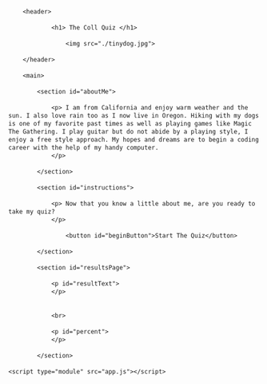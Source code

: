 <!DOCTYPE html>
<html lang="en">

<head>
    <meta charset="UTF-8">
    <meta name="viewport" content="width=device-width, initial-scale=1.0">
    <meta http-equiv="X-UA-Compatible" content="ie=edge">
    <link rel="stylesheet" href="style.css">
    <title>Document</title>
</head>

<body>

        <header>
        
                <h1> The Coll Quiz </h1>
                
                    <img src="./tinydog.jpg">
        
        </header>
    
        <main>

            <section id="aboutMe">

                <p> I am from California and enjoy warm weather and the sun. I also love rain too as I now live in Oregon. Hiking with my dogs is one of my favorite past times as well as playing games like Magic The Gathering. I play guitar but do not abide by a playing style, I enjoy a free style approach. My hopes and dreams are to begin a coding career with the help of my handy computer.
                </p>

            </section>
        
            <section id="instructions">
    
                <p> Now that you know a little about me, are you ready to take my quiz?
                </p>
    
                    <button id="beginButton">Start The Quiz</button>
            
            </section>
    
            <section id="resultsPage">
            
                <p id="resultText">
                </p>

    
                <br>
                     
                <p id="percent"> 
                </p>
    
            </section>
            
    <script type="module" src="app.js"></script>
</body>

</html>
